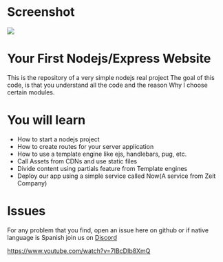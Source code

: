 # Screenshot
![](docs/screenshot.png)

# Your First Nodejs/Express Website
This is the repository of a very simple nodejs real project
The goal of this code, is that you understand all the code
and the reason Why I choose certain modules.

# You will learn
- How to start a nodejs project
- How to create routes for your server application
- How to use a template engine like ejs, handlebars, pug, etc.
- Call Assets from CDNs and use static files
- Divide content using partials feature from Template engines
- Deploy our app using a simple service called Now(A service from Zeit Company)

# Issues
For any problem that you find, open an issue here on github or if
native language is Spanish join us on [Discord](https://discord.gg/37PHuNw)


https://www.youtube.com/watch?v=7IBcDIb8XmQ
